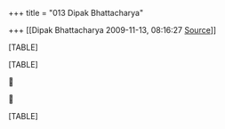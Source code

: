 +++
title = "013 Dipak Bhattacharya"

+++
[[Dipak Bhattacharya	2009-11-13, 08:16:27 [Source](https://groups.google.com/g/bvparishat/c/jw1mqTIlJ7A)]]



[TABLE]

[TABLE]





[TABLE]


